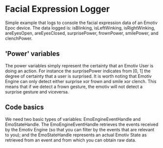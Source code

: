 # Facial Expression Logger

Simple example that logs to console the facial expression data of an
Emotiv Epoc device. The data logged is: isBlinking, isLeftWinking, isRightWinking,
areEyesOpen, areEyesClosed, surprisePower, frownPower, smilePower, and clenchPower.

## 'Power' variables

The power variables simply represent the certainty that an Emotiv User is doing
an action. For instance the surprisePower indicates from [0, 1] the degree of
certainty that a user is surprised. It is worth noting that Emotiv Engine can
only detect either surprise xor frown and smile xor clench. This means that if
we detect a frown gesture, the emotiv will not detect a surprise gesture and
viceversa. 

## Code basics

We need two basic types of variables: EmoEngineEventHandle and EmoStateHandle.
The EmoEngineEventHandle retrieves the events received by the Emotiv Engine (so
    that you can filter by the events that are relevant to you); and the
EmoStateHandle represents an actual Emotiv State as retrieved from an event and
from which you can obtain raw data.
